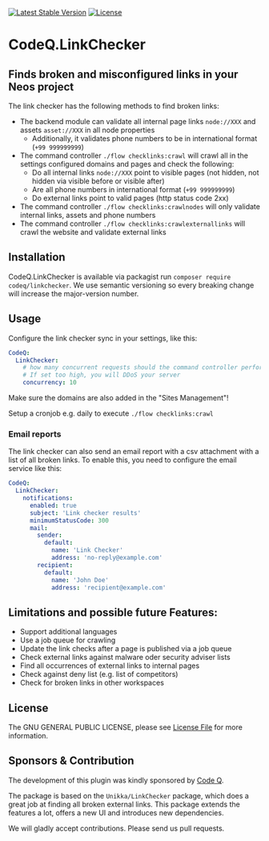 [![Latest Stable Version](https://poser.pugx.org/codeq/linkchecker/v/stable)](https://packagist.org/packages/codeq/linkchecker)
[![License](https://poser.pugx.org/codeq/linkchecker/license)](LICENSE)

# CodeQ.LinkChecker

## Finds broken and misconfigured links in your Neos project

The link checker has the following methods to find broken links:

 - The backend module can validate all internal page links `node://XXX` and assets `asset://XXX` in all node properties
   - Additionally, it validates phone numbers to be in international format (`+99 999999999`)
 - The command controller `./flow checklinks:crawl` will crawl all in the settings configured domains and pages and check the following:
   - Do all internal links `node://XXX` point to visible pages (not hidden, not hidden via visible before or visible after)
   - Are all phone numbers in international format (`+99 999999999`)
   - Do external links point to valid pages (http status code 2xx)
 - The command controller `./flow checklinks:crawlnodes` will only validate internal links, assets and phone numbers
 - The command controller `./flow checklinks:crawlexternallinks` will crawl the website and validate external links

## Installation

CodeQ.LinkChecker is available via packagist run `composer require codeq/linkchecker`.
We use semantic versioning so every breaking change will increase the major-version number.

## Usage

Configure the link checker sync in your settings, like this:

```yaml
CodeQ:
  LinkChecker:
    # how many concurrent requests should the command controller perform
    # If set too high, you will DDoS your server
    concurrency: 10
```

Make sure the domains are also added in the "Sites Management"!

Setup a cronjob e.g. daily to execute `./flow checklinks:crawl`

### Email reports

The link checker can also send an email report with a csv attachment with a list of all broken links.
To enable this, you need to configure the email service like this:

```yaml
CodeQ:
  LinkChecker:
    notifications:
      enabled: true
      subject: 'Link checker results'
      minimumStatusCode: 300
      mail:
        sender:
          default:
            name: 'Link Checker'
            address: 'no-reply@example.com'
        recipient:
          default:
            name: 'John Doe'
            address: 'recipient@example.com'
```

## Limitations and possible future Features:
 - Support additional languages
 - Use a job queue for crawling
 - Update the link checks after a page is published via a job queue
 - Check external links against malware oder security adviser lists
 - Find all occurrences of external links to internal pages
 - Check against deny list (e.g. list of competitors)
 - Check for broken links in other workspaces

## License

The GNU GENERAL PUBLIC LICENSE, please see [License File](LICENSE) for more information.

## Sponsors & Contribution

The development of this plugin was kindly sponsored by [Code Q](https://codeq.at/). 

The package is based on the `Unikka/LinkChecker` package, which does a great job at finding all broken external links. This package extends the features a lot, offers a new UI and introduces new dependencies.

We will gladly accept contributions. Please send us pull requests.
